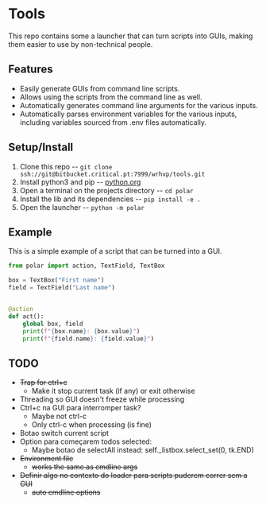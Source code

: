 # Tools

This repo contains some a launcher that can turn scripts into GUIs, making
them easier to use by non-technical people.

## Features

- Easily generate GUIs from command line scripts.
- Allows using the scripts from the command line as well.
- Automatically generates command line arguments for the various inputs.
- Automatically parses environment variables for the various inputs, including variables sourced from .env files automatically.

## Setup/Install

1. Clone this repo -- `git clone ssh://git@bitbucket.critical.pt:7999/wrhvp/tools.git`
2. Install python3 and pip -- [python.org](https://www.python.org/downloads/)
3. Open a terminal on the projects directory -- `cd polar`
4. Install the lib and its dependencies -- `pip install -e .`
5. Open the launcher -- `python -m polar`

## Example

This is a simple example of a script that can be turned into a GUI.

```python
from polar import action, TextField, TextBox

box = TextBox("First name")
field = TextField("Last name")


@action
def act():
    global box, field
    print(f"{box.name}: {box.value}")
    print(f"{field.name}: {field.value}")
```

## TODO

- ~~Trap for ctrl+c~~
  - Make it stop current task (if any) or exit otherwise
- Threading so GUI doesn't freeze while processing
- Ctrl+c na GUI para interromper task?
  - Maybe not ctrl-c
  - Only ctrl-c when processing (is fine)
- Botao switch current script
- Option para começarem todos selected:
  - Maybe botao de selectAll instead: self.\_listbox.select_set(0, tk.END)
- ~~Environment file~~
  - ~~works the same as cmdline args~~
- ~~Definir algo no contexto do loader para scripts puderem correr sem a GUI~~
  - ~~auto cmdline options~~
